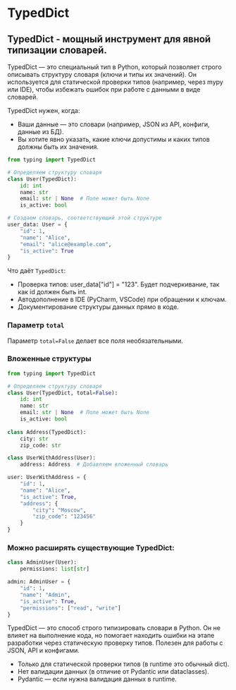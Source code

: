 # TypedDict
## TypedDict - мощный инструмент для явной типизации словарей.

TypedDict — это специальный тип в Python, 
который позволяет строго описывать структуру словаря (ключи и типы их значений). 
Он используется для статической проверки типов (например, через mypy или IDE), 
чтобы избежать ошибок при работе с данными в виде словарей.

TypedDict нужен, когда:
- Ваши данные — это словари (например, JSON из API, конфиги, данные из БД).
- Вы хотите явно указать, какие ключи допустимы и каких типов должны быть их значения.

```python
from typing import TypedDict

# Определяем структуру словаря
class User(TypedDict):
    id: int
    name: str
    email: str | None  # Поле может быть None
    is_active: bool

# Создаем словарь, соответствующий этой структуре
user_data: User = {
    "id": 1,
    "name": "Alice",
    "email": "alice@example.com",
    "is_active": True
}
```
Что даёт ```TypedDict```:
- Проверка типов: user_data["id"] = "123". Будет подчеркивание, так как id должен быть int.
- Автодополнение в IDE (PyCharm, VSCode) при обращении к ключам.
- Документирование структуры данных прямо в коде.

### Параметр ```total```
Параметр ```total=False``` делает все поля необязательными.
###  Вложенные структуры
```python
from typing import TypedDict

# Определяем структуру словаря
class User(TypedDict, total=False):
    id: int
    name: str
    email: str | None  # Поле может быть None
    is_active: bool
    
class Address(TypedDict):
    city: str
    zip_code: str

class UserWithAddress(User):
    address: Address  # Добавляем вложенный словарь

user: UserWithAddress = {
    "id": 1,
    "name": "Alice",
    "is_active": True,
    "address": {
        "city": "Moscow",
        "zip_code": "123456"
    }
}
```
### Можно расширять существующие TypedDict:
```python
class AdminUser(User):
    permissions: list[str]

admin: AdminUser = {
    "id": 1,
    "name": "Admin",
    "is_active": True,
    "permissions": ["read", "write"]
}
```
TypedDict — это способ строго типизировать словари в Python. 
Он не влияет на выполнение кода, 
но помогает находить ошибки на этапе разработки через статическую проверку типов. 
Полезен для работы с JSON, API и конфигами.

- Только для статической проверки типов (в runtime это обычный dict).
- Нет валидации данных (в отличие от Pydantic или dataclasses).
- Pydantic — если нужна валидация данных в runtime.